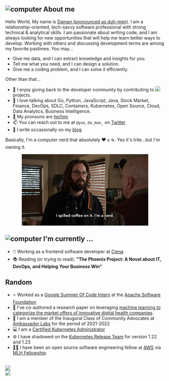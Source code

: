 


<h2><img src="https://thumbs.gfycat.com/AcrobaticMatureGazelle.webp" alt="computer" width="80"> About me </h2>

 
Hello World, My name is [Daman (pronounced as duh-men)](https://www.howtopronounce.com/hindi/daman). I am a relationship-oriented, tech-savvy software professional with strong technical & analytical skills. I am passionate about writing code, and I am always looking for new opportunities that will help me learn better ways to develop. Working with others and discussing development terms are among my favorite pastimes. You may... 
  
- Give me data, and I can extract knowledge and insights for you.
- Tell me what you need, and I can design a solution.
- Give me a coding problem, and I can solve it efficiently.
  
Other than that...

- :sunflower: I enjoy giving back to the developer community by contributing to <a href="https://github.com/pulls?q=is%3Apr+author%3ADamans227+archived%3Afalse+"> <img src="https://badges.frapsoft.com/os/v1/open-source.svg?v=103"/></a>  projects.
- :speech_balloon:  I love talking about Go, Python, JavaScript, Java, Stock Market, Finance, DevOps, SDLC, Containers, Kubernetes, Open Source, Cloud, Data Analytics, Business Intelligence.
- :microphone:  My pronouns are [he/him][pronoun]
- :mailbox:  You can reach out to me at `@you_da_man_` on [Twitter][twitter]
- :pencil:  I write occasionally on my [blog][blog]

Basically, I'm a computer nerd that absolutely ❤️ s ☕. Yes it's trite...but I'm owning it.
<p align="center">
  <img align="center" src="nerd.gif"/>
</p>


<h2><img src="https://thumbs.gfycat.com/ScaryCreamyGlobefish.webp" alt="computer" width="80"> I'm currently ...</h2>

- 🖱️ Working as a frontend software developer at [Ciena][ciena]
- 📚 Reading (or trying to read): **"The Phoenix Project: A Novel about IT, DevOps, and Helping Your Business Win"**


<h2>Random</h2>

- ⭐ Worked as a [Google Summer Of Code Intern][cloudstack] at the [Apache Software Foundation][theasf]
- 📰 I've co-authored a research paper on leveraging [machine learning to categorize the market offers of innovative digital health companies][research].
- 🥇 I am a member of the Inaugural Class of Community Advocates at [Ambassador Labs][Ambassador Labs] for the period of 2021-2022
- :computer: I am a [Certified Kubernetes Administrator][Cka]
- :gear: I have shadowed on the [Kubernetes Release Team][release] for version 1.22 and 1.23
- 👨‍🎓 I have been an open source software engineering fellow at [AWS][aws] via [MLH Fellowship][fellowship]

<br/>
<a href="">
<div class="row">
  <div class="column"> 
  <img align="left" src="https://github-readme-stats.vercel.app/api?username=Damans227&show_icons=true" style="width:55%" />
  </div>
  <div class="column">
  <img align="left" src="https://github-readme-stats.vercel.app/api/top-langs/?username=Damans227&hide=html,ruby" style="width:33%"/>
  </div>
</div>
</a>


[fellowship]: https://fellowship.mlh.io/  
[algonquin]: https://www.algonquincollege.com/sat/program/computer-systems-technician/
[blog]: https://daemonsets.github.io/
[carleton]: https://carleton.ca/sce/
[kubernetes]: //kubernetes.io
[pronoun]: //pronoun.is/he
[twitter]: https://twitter.com/you_da_man_
[cst]: https://www.algonquincollege.com/sat/program/computer-systems-technician/
[ibm]: https://www.ibm.com/cloud
[yorku]: https://continue.yorku.ca/programs/certificate-in-devops/
[release]: https://github.com/kubernetes/sig-release/blob/master/releases/release-1.22/release-team.md
[Ambassador Labs]: https://blog.getambassador.io/meet-the-inaugural-class-of-ambassador-community-advocates-53f5d52a741e
[Cka]: https://www.credly.com/badges/57c437b3-d998-4d97-9276-1f968c39b883/public_url
[TrinoDB]: https://trino.io/
[research]: https://timreview.ca/article/1457
[aws]: https://gradstudents.carleton.ca/2022/tim-grad-student-picked-for-highly-selective-fellowship/
[ciena]: https://www.ciena.com/
[cloudstack]: https://summerofcode.withgoogle.com/programs/2022/projects/ZVraist1
[theasf]: https://www.apache.org/

